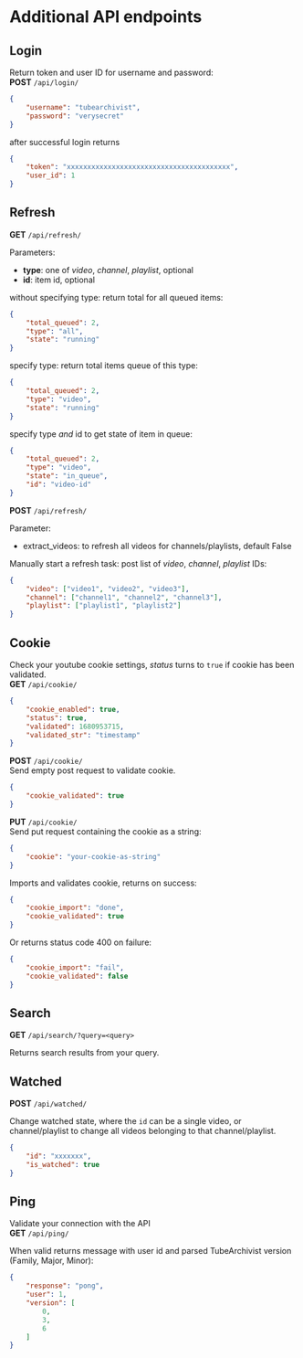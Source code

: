 # Additional API endpoints

## Login
Return token and user ID for username and password:  
**POST** `/api/login/`
```json
{
    "username": "tubearchivist",
    "password": "verysecret"
}
```

after successful login returns 
```json
{
    "token": "xxxxxxxxxxxxxxxxxxxxxxxxxxxxxxxxxxxxxxxx",
    "user_id": 1
}
```

## Refresh
**GET** `/api/refresh/`  

Parameters:

- **type**: one of *video*, *channel*, *playlist*, optional
- **id**: item id, optional

without specifying type: return total for all queued items:
```json
{
    "total_queued": 2,
    "type": "all",
    "state": "running"
}
```

specify type: return total items queue of this type:
```json
{
    "total_queued": 2,
    "type": "video",
    "state": "running"
}
```

specify type *and* id to get state of item in queue:
```json
{
    "total_queued": 2,
    "type": "video",
    "state": "in_queue",
    "id": "video-id"
}
```

**POST** `/api/refresh/`  

Parameter:

- extract_videos: to refresh all videos for channels/playlists, default False

Manually start a refresh task: post list of *video*, *channel*, *playlist* IDs:
```json
{
    "video": ["video1", "video2", "video3"],
    "channel": ["channel1", "channel2", "channel3"],
    "playlist": ["playlist1", "playlist2"]
}
```

## Cookie
Check your youtube cookie settings, *status* turns to `true` if cookie has been validated.  
**GET** `/api/cookie/`
```json
{
    "cookie_enabled": true,
    "status": true,
    "validated": 1680953715,
    "validated_str": "timestamp"
}
```

**POST** `/api/cookie/`  
Send empty post request to validate cookie.
```json
{
    "cookie_validated": true
}
```

**PUT** `/api/cookie/`  
Send put request containing the cookie as a string:
```json
{
    "cookie": "your-cookie-as-string"
}
```
Imports and validates cookie, returns on success:
```json
{
    "cookie_import": "done",
    "cookie_validated": true
}
```
Or returns status code 400 on failure:
```json
{
    "cookie_import": "fail",
    "cookie_validated": false
}
```

## Search
**GET** `/api/search/?query=<query>`  

Returns search results from your query.

## Watched
**POST** `/api/watched/`  

Change watched state, where the `id` can be a single video, or channel/playlist to change all videos belonging to that channel/playlist.

```json
{
    "id": "xxxxxxx",
    "is_watched": true
}
```

## Ping
Validate your connection with the API  
**GET** `/api/ping/`

When valid returns message with user id and parsed TubeArchivist version (Family, Major, Minor): 
```json
{
    "response": "pong",
    "user": 1,
    "version": [
        0,
        3,
        6
    ]
}
```

